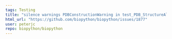 ```yaml
---
tags: Testing
title: "silence warnings PDBConstructionWarning in test_PDB_StructureAlignment.py"
html_url: "https://github.com/biopython/biopython/issues/1877"
user: peterjc
repo: biopython/biopython
---
```


